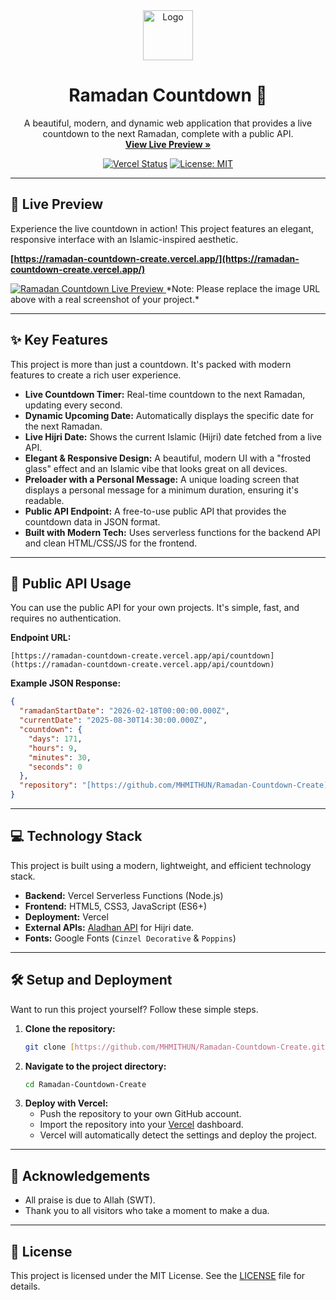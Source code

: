 <div align="center">
  <img src="https://raw.githubusercontent.com/MHMITHUN/Ramadan-Countdown-Create/main/public/favicon.ico" alt="Logo" width="80" height="80">
  <h1 align="center">Ramadan Countdown 🌙</h1>
  <p align="center">
    A beautiful, modern, and dynamic web application that provides a live countdown to the next Ramadan, complete with a public API.
    <br />
    <a href="https://ramadan-countdown-create.vercel.app/"><strong>View Live Preview »</strong></a>
  </p>
  
  [![Vercel Status](https://therealsujitk-vercel-badge.vercel.app/?app=ramadan-countdown-create)](https://ramadan-countdown-create.vercel.app/)
  [![License: MIT](https://img.shields.io/badge/License-MIT-yellow.svg)](https://opensource.org/licenses/MIT)
</div>

---

## 🌟 Live Preview

Experience the live countdown in action! This project features an elegant, responsive interface with an Islamic-inspired aesthetic.

**[https://ramadan-countdown-create.vercel.app/](https://ramadan-countdown-create.vercel.app/)**

<a href="https://ramadan-countdown-create.vercel.app/" target="_blank">
  <img src="https://i.imgur.com/example.png" alt="Ramadan Countdown Live Preview">
</a>
*Note: Please replace the image URL above with a real screenshot of your project.*

---

## ✨ Key Features

This project is more than just a countdown. It's packed with modern features to create a rich user experience.

* **Live Countdown Timer:** Real-time countdown to the next Ramadan, updating every second.
* **Dynamic Upcoming Date:** Automatically displays the specific date for the next Ramadan.
* **Live Hijri Date:** Shows the current Islamic (Hijri) date fetched from a live API.
* **Elegant & Responsive Design:** A beautiful, modern UI with a "frosted glass" effect and an Islamic vibe that looks great on all devices.
* **Preloader with a Personal Message:** A unique loading screen that displays a personal message for a minimum duration, ensuring it's readable.
* **Public API Endpoint:** A free-to-use public API that provides the countdown data in JSON format.
* **Built with Modern Tech:** Uses serverless functions for the backend API and clean HTML/CSS/JS for the frontend.

---

## 🚀 Public API Usage

You can use the public API for your own projects. It's simple, fast, and requires no authentication.

**Endpoint URL:**
```
[https://ramadan-countdown-create.vercel.app/api/countdown](https://ramadan-countdown-create.vercel.app/api/countdown)
```

**Example JSON Response:**
```json
{
  "ramadanStartDate": "2026-02-18T00:00:00.000Z",
  "currentDate": "2025-08-30T14:30:00.000Z",
  "countdown": {
    "days": 171,
    "hours": 9,
    "minutes": 30,
    "seconds": 0
  },
  "repository": "[https://github.com/MHMITHUN/Ramadan-Countdown-Create](https://github.com/MHMITHUN/Ramadan-Countdown-Create)"
}
```

---

## 💻 Technology Stack

This project is built using a modern, lightweight, and efficient technology stack.

* **Backend:** Vercel Serverless Functions (Node.js)
* **Frontend:** HTML5, CSS3, JavaScript (ES6+)
* **Deployment:** Vercel
* **External APIs:** [Aladhan API](https://aladhan.com/islamic-calendar-api) for Hijri date.
* **Fonts:** Google Fonts (`Cinzel Decorative` & `Poppins`)

---

## 🛠️ Setup and Deployment

Want to run this project yourself? Follow these simple steps.

1.  **Clone the repository:**
    ```bash
    git clone [https://github.com/MHMITHUN/Ramadan-Countdown-Create.git](https://github.com/MHMITHUN/Ramadan-Countdown-Create.git)
    ```
2.  **Navigate to the project directory:**
    ```bash
    cd Ramadan-Countdown-Create
    ```
3.  **Deploy with Vercel:**
    * Push the repository to your own GitHub account.
    * Import the repository into your [Vercel](https://vercel.com) dashboard.
    * Vercel will automatically detect the settings and deploy the project.

---

## 🙏 Acknowledgements

* All praise is due to Allah (SWT).
* Thank you to all visitors who take a moment to make a dua.

---

## 📄 License

This project is licensed under the MIT License. See the [LICENSE](LICENSE) file for details.